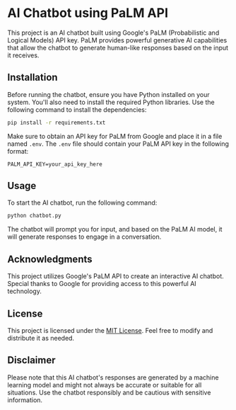 # AI Chatbot using PaLM API

This project is an AI chatbot built using Google's PaLM (Probabilistic and Logical Models) API key. PaLM provides powerful generative AI capabilities that allow the chatbot to generate human-like responses based on the input it receives.

## Installation

Before running the chatbot, ensure you have Python installed on your system. You'll also need to install the required Python libraries. Use the following command to install the dependencies:

```bash
pip install -r requirements.txt
```

Make sure to obtain an API key for PaLM from Google and place it in a file named `.env`. The `.env` file should contain your PaLM API key in the following format:

```
PALM_API_KEY=your_api_key_here
```

## Usage

To start the AI chatbot, run the following command:

```bash
python chatbot.py
```

The chatbot will prompt you for input, and based on the PaLM AI model, it will generate responses to engage in a conversation.

## Acknowledgments

This project utilizes Google's PaLM API to create an interactive AI chatbot. Special thanks to Google for providing access to this powerful AI technology.

## License

This project is licensed under the [MIT License](LICENSE). Feel free to modify and distribute it as needed.

## Disclaimer

Please note that this AI chatbot's responses are generated by a machine learning model and might not always be accurate or suitable for all situations. Use the chatbot responsibly and be cautious with sensitive information.
